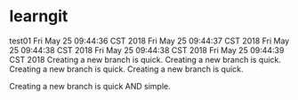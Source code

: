 # learngit
test01
Fri May 25 09:44:36 CST 2018
Fri May 25 09:44:37 CST 2018
Fri May 25 09:44:38 CST 2018
Fri May 25 09:44:38 CST 2018
Fri May 25 09:44:39 CST 2018
Creating a new branch is quick.
Creating a new branch is quick.
Creating a new branch is quick.
Creating a new branch is quick.


Creating a new branch is quick AND simple.

